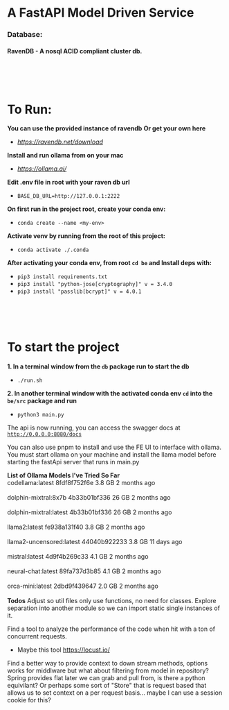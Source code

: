 <h1>A FastAPI Model Driven Service  </h1>

<h3>Database:</h3>
<h4>RavenDB - A nosql ACID compliant cluster db.</h4>


<br/>
<br/>
<br/>

<h1>To Run:</h1>

**You can use the provided instance of ravendb**
**Or get your own here**
- *<a href="https://ravendb.net/download">https://ravendb.net/download</a>*

**Install and run ollama from on your mac**
- *<a href="https://ollama.ai">https://ollama.ai/</a>*


**Edit .env file in root with your raven db url**
- `BASE_DB_URL=http://127.0.0.1:2222` 


**On first run in the project root, create your conda env:**
- `conda create --name <my-env>`


**Activate venv by running from the root of this project:**
  - `conda activate ./.conda`


**After activating your conda env, from root `cd be` and Install deps with:**
- `pip3 install requirements.txt`
- `pip3 install "python-jose[cryptography]" v = 3.4.0`
- `pip3 install "passlib[bcrypt]" v = 4.0.1`



<br/>
<br/>
<br/>

<h1>To start the project</h1>

**1. In a terminal window from the `db` package run to start the db**
- `./run.sh`

**2. In another terminal window with the activated conda env `cd` into the `be/src` package and run**
- `python3 main.py`



The api is now running, you can access the swagger docs at <a href="http://0.0.0.0:8080/docs">`http://0.0.0.0:8080/docs`</a>

You can also use pnpm to install and use the FE UI to interface with ollama. You must start ollama on your machine and install the llama model before starting the fastApi server that runs in main.py



**List of Ollama Models I've Tried So Far**
<br/>
codellama:latest        	8fdf8f752f6e	3.8 GB	2 months ago	
<br/>
dolphin-mixtral:8x7b    	4b33b01bf336	26 GB 	2 months ago	
<br/>
dolphin-mixtral:latest  	4b33b01bf336	26 GB 	2 months ago	
<br/>
llama2:latest           	fe938a131f40	3.8 GB	2 months ago	
<br/>
llama2-uncensored:latest	44040b922233	3.8 GB	11 days ago 	
<br/>
mistral:latest          	4d9f4b269c33	4.1 GB	2 months ago	
<br/>
neural-chat:latest      	89fa737d3b85	4.1 GB	2 months ago	
<br/>
orca-mini:latest        	2dbd9f439647	2.0 GB	2 months ago	
<br/>
**Todos**
Adjust so util files only use functions, no need for classes. Explore separation into another module so we can import static single instances of it.

Find a tool to analyze the performance of the code when hit with a ton of concurrent requests.
- Maybe this tool https://locust.io/


Find a better way to provide context to down stream methods, options works for middlware but what about filtering from model in repository? Spring provides flat later we can grab and pull from, is there a python equivilant? Or perhaps some sort of "Store" that is request based that allows us to set context on a per request basis... maybe I can use a session cookie for this?
